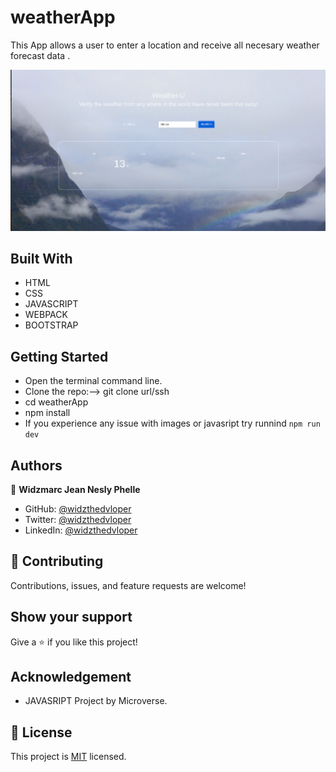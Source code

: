 # weatherApp

This App allows a user to enter a location and receive all necesary weather forecast data .

![ScreenShot](./screenshot.png)

## Built With

- HTML
- CSS
- JAVASCRIPT
- WEBPACK
- BOOTSTRAP

## Getting Started

- Open the terminal command line.
- Clone the repo:--> git clone url/ssh
- cd weatherApp
- npm install
- If you experience any issue with images or javasript try runnind `npm run dev`

## Authors

👤 **Widzmarc Jean Nesly Phelle**

- GitHub: [@widzthedvloper](https://github.com/widzthedvloper)
- Twitter: [@widzthedvloper](https://twitter.com/widzthedvloper)
- LinkedIn: [@widzthedvloper](https://www.linkedin.com/in/widzmarc-jean-nesly-phelle-252a26129/)

## 🤝 Contributing

Contributions, issues, and feature requests are welcome!

## Show your support

Give a ⭐️ if you like this project!

## Acknowledgement

- JAVASRIPT Project by Microverse.

## 📝 License

This project is [MIT](/LICENSE) licensed.
